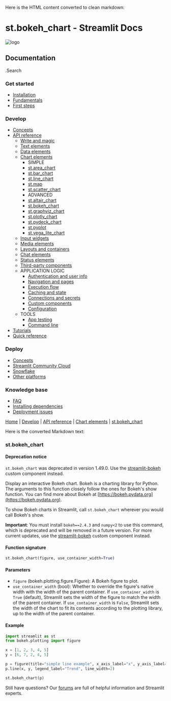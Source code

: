 Here is the HTML content converted to clean markdown:

# st.bokeh_chart - Streamlit Docs
![logo](/logo.svg)

## Documentation
.Search
### Get started
* [Installation](/get-started/installation)
* [Fundamentals](/get-started/fundamentals)
* [First steps](/get-started/tutorials)

### Develop
* [Concepts](/develop/concepts)
* [API reference](/develop/api-reference)
	+ [Write and magic](/develop/api-reference/write-magic)
	+ [Text elements](/develop/api-reference/text)
	+ [Data elements](/develop/api-reference/data)
	+ [Chart elements](/develop/api-reference/charts)
		- SIMPLE
		- [st.area_chart](/develop/api-reference/charts/st.area_chart)
		- [st.bar_chart](/develop/api-reference/charts/st.bar_chart)
		- [st.line_chart](/develop/api-reference/charts/st.line_chart)
		- [st.map](/develop/api-reference/charts/st.map)
		- [st.scatter_chart](/develop/api-reference/charts/st.scatter_chart)
		- ADVANCED
		- [st.altair_chart](/develop/api-reference/charts/st.altair_chart)
		- [st.bokeh_chart](/develop/api-reference/charts/st.bokeh_chart)
		- [st.graphviz_chart](/develop/api-reference/charts/st.graphviz_chart)
		- [st.plotly_chart](/develop/api-reference/charts/st.plotly_chart)
		- [st.pydeck_chart](/develop/api-reference/charts/st.pydeck_chart)
		- [st.pyplot](/develop/api-reference/charts/st.pyplot)
		- [st.vega_lite_chart](/develop/api-reference/charts/st.vega_lite_chart)
	+ [Input widgets](/develop/api-reference/widgets)
	+ [Media elements](/develop/api-reference/media)
	+ [Layouts and containers](/develop/api-reference/layout)
	+ [Chat elements](/develop/api-reference/chat)
	+ [Status elements](/develop/api-reference/status)
	+ [Third-party components](https://streamlit.io/components)
	+ APPLICATION LOGIC
		- [Authentication and user info](/develop/api-reference/user)
		- [Navigation and pages](/develop/api-reference/navigation)
		- [Execution flow](/develop/api-reference/execution-flow)
		- [Caching and state](/develop/api-reference/caching-and-state)
		- [Connections and secrets](/develop/api-reference/connections)
		- [Custom components](/develop/api-reference/custom-components)
		- [Configuration](/develop/api-reference/configuration)
	+ TOOLS
		- [App testing](/develop/api-reference/app-testing)
		- [Command line](/develop/api-reference/cli)
* [Tutorials](/develop/tutorials)
* [Quick reference](/develop/quick-reference)

### Deploy
* [Concepts](/deploy/concepts)
* [Streamlit Community Cloud](/deploy/streamlit-community-cloud)
* [Snowflake](/deploy/snowflake)
* [Other platforms](/deploy/tutorials)

### Knowledge base
* [FAQ](/knowledge-base/using-streamlit)
* [Installing dependencies](/knowledge-base/dependencies)
* [Deployment issues](/knowledge-base/deploy)

[Home](/) | [Develop](/develop) | [API reference](/develop/api-reference) | [Chart elements](/develop/api-reference/charts) | [st.bokeh_chart](/develop/api-reference/charts/st.bokeh_chart)

Here is the converted Markdown text:

### st.bokeh_chart
#### Deprecation notice
`st.bokeh_chart` was deprecated in version 1.49.0. Use the [streamlit-bokeh](https://github.com/streamlit/streamlit-bokeh) custom component instead.

Display an interactive Bokeh chart. Bokeh is a charting library for Python. The arguments to this function closely follow the ones for Bokeh's show function. You can find more about Bokeh at [https://bokeh.pydata.org](https://bokeh.pydata.org).

To show Bokeh charts in Streamlit, call `st.bokeh_chart` wherever you would call Bokeh's show.

**Important**: You must install `bokeh==2.4.3` and `numpy<2` to use this command, which is deprecated and will be removed in a future version. For more current updates, use the [streamlit-bokeh](https://github.com/streamlit/streamlit-bokeh) custom component instead.

#### Function signature
```python
st.bokeh_chart(figure, use_container_width=True)
```
#### Parameters

* `figure` (bokeh.plotting.figure.Figure): A Bokeh figure to plot.
* `use_container_width` (bool): Whether to override the figure's native width with the width of the parent container. If `use_container_width` is `True` (default), Streamlit sets the width of the figure to match the width of the parent container. If `use_container_width` is `False`, Streamlit sets the width of the chart to fit its contents according to the plotting library, up to the width of the parent container.

#### Example
```python
import streamlit as st
from bokeh.plotting import figure

x = [1, 2, 3, 4, 5]
y = [6, 7, 2, 4, 5]

p = figure(title="simple line example", x_axis_label="x", y_axis_label="y")
p.line(x, y, legend_label="Trend", line_width=2)

st.bokeh_chart(p)
```
Still have questions? Our [forums](https://discuss.streamlit.io) are full of helpful information and Streamlit experts.